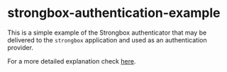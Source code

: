 # strongbox-authentication-example

This is a simple example of the Strongbox authenticator that may be delivered to the `strongbox` application and used as an authentication provider.

For a more detailed explanation check [here](https://github.com/strongbox/strongbox/wiki/How-To-Implement-A-Custom-Authenticator).


